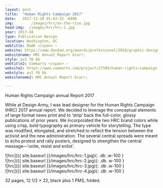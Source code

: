 ```yaml
---
layout: post
title:  "Human Rights Campaign 2017"
date:   2017-12-28 01:43:32 -0400
img: 		/images/hrc/on-the-rise.jpg
head-img:  /images/hrc/hrc-1.jpg
year: 2017–18
type: Publication Design
location: Washington, DC
webtitle: D&AD </span> –
website: https://www.dandad.org/awards/professional/2018/graphic-design/26952/hrc-annual-report/
websitename: HRC Annual Report &rarr;
style: pv2 f6 bb
webtitle2: Commarts </span> –
website2: https://www.commarts.com/project/27599/human-rights-campaign-annual-report
webstyle: pv2 f6 bb
websitename2: HRC Annual Report &rarr;

---
```


<p class="alcove f4 f3-ns"> Human Rights Campaign annual Report 2017 </p>

While at Design Army, I was lead designer for the Human Rights Campaign (HRC) 2017 annual report. We decided to leverage the conceptual elements of large format news print and to ‘strip’ back the full-color, glossy publications of prior years. We incorporated the two HRC brand colors while using crisp, bold typography as primary vehicle for storytelling. The type was modified, elongated, and stretched to reflect the tension between the activist and the new administration. The several central spreads were meant to echo protest and rally posters, designed to strengthen the central message—‘unite, resist and enlist’.

<div class="fl w-100  pr2-l pb2" markdown="1">
![hrc]({{ site.baseurl }}/images/hrc/hrc-1.jpg){: .db .w-100 }
</div>
<div class="fl w-100  pr2-l pb2" markdown="1">
![hrc]({{ site.baseurl }}/images/hrc/hrc-2.jpg){: .db .w-100 }
</div>
<div class="fl w-100  pr2-l pb2" markdown="1">
![hrc]({{ site.baseurl }}/images/hrc/hrc-3.jpg){: .db .w-100 }
</div>

<div class="fl w-100  w-100-l ph2 mb5" markdown="1">
![hrc]({{ site.baseurl }}/images/hrc/hrc-4.jpg){: .db .w-100 }
</div>

32 pages, 12 1/2 × 22, black plus 1 PMS, folded.
